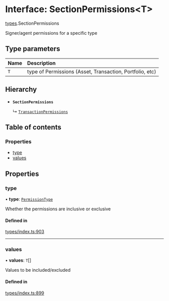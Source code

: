 # Interface: SectionPermissions<T\>

[types](../wiki/types).SectionPermissions

Signer/agent permissions for a specific type

## Type parameters

| Name | Description |
| :------ | :------ |
| `T` | type of Permissions (Asset, Transaction, Portfolio, etc) |

## Hierarchy

- **`SectionPermissions`**

  ↳ [`TransactionPermissions`](../wiki/types.TransactionPermissions)

## Table of contents

### Properties

- [type](../wiki/types.SectionPermissions#type)
- [values](../wiki/types.SectionPermissions#values)

## Properties

### type

• **type**: [`PermissionType`](../wiki/types.PermissionType)

Whether the permissions are inclusive or exclusive

#### Defined in

[types/index.ts:903](https://github.com/PolymathNetwork/polymesh-sdk/blob/299ce247/src/types/index.ts#L903)

___

### values

• **values**: `T`[]

Values to be included/excluded

#### Defined in

[types/index.ts:899](https://github.com/PolymathNetwork/polymesh-sdk/blob/299ce247/src/types/index.ts#L899)

